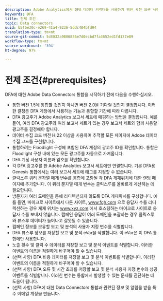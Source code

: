 ```yaml
---
description: Adobe Analytics에서 DFA 데이터 커넥터를 사용하기 위한 사전 요구 사항입니다.
keywords: DFA
title: 전제 조건
topic: Data connectors
uuid: b5f5e30c-e269-41a4-9236-5ddc404bfd94
translation-type: tm+mt
source-git-commit: 5d8032a9806836e7d0ecbd7fa3652ed1fd137e89
workflow-type: tm+mt
source-wordcount: '394'
ht-degree: 97%

---
```



# 전제 조건{#prerequisites}

DFA에 대한 Adobe Data Connectors 통합을 시작하기 전에 다음을 수행하십시오.

* 통합 버전 1.5에 통합할 것인지 아니면 버전 2.0을 기다릴 것인지 결정합니다. 이러한 결정은 DFA 계정에서 사용하는 기능과 통합할 기간에 따라 다릅니다.
* DFA 광고주가 Adobe Analytics 보고서 세트에 매핑하는 방법을 결정합니다. 예를 들어, 여러 DFA 광고주와 여러 보고서 세트가 있는 경우 보고서 세트와 함께 사용할 광고주를 결정해야 합니다.
* 데이터 수집 코드 버전 H.22 이상을 사용하여 추적할 모든 페이지에 Adobe 데이터 수집 코드를 구현합니다.
* 통합하려는 Floodlight 구성에 포함된 DFA 계정의 광고주 ID를 확인합니다. 통합은 Floodlight 구성 내에 있는 모든 광고주를 자동으로 가져옵니다.
* DFA 계정 사용자 이름과 암호를 확인합니다.
* 각 DFA 광고주를 한 Adobe Analytics 보고서 세트에만 연결합니다. 기본 DFA용 Genesis 통합에서는 여러 보고서 세트에 태그를 지정할 수 없습니다.
* 클릭스루 쿼리 문자열 매개 변수를 통합에 포함될 각 DFA 게재위치에 대한 랜딩 페이지에 추가합니다. 이 쿼리 문자열 매개 변수는 클릭스루를 올바르게 계산하는 데 필요합니다.
* 방문자가 여러 도메인을 통해 리디렉션되지 않도록 DFA 게재위치를 구성합니다. 예를 들면, 마이크로 사이트에서 다른 사이트, www.fgh.com 으로 응답자 수를 리디렉션하는 경우 게재 위치는 www.xyz.com 에서 호스팅하는 마이크로 사이트로 응답자 수를 보내지 않습니다. 캠페인 응답이 여러 도메인을 포괄하는 경우 클릭스루와 뷰스루 데이터가 늘어나고 잘못될 수 있습니다.
* 캠페인 정보를 보유할 보고 및 분석의 사용자 지정 변수를 식별합니다.
* DFA 뷰스루 정보를 저장할 보고 및 분석 eVar을 식별합니다. 이 eVar은 이 DFA 통합에만 사용합니다.
* 노출 횟수 및 클릭 수 데이터를 저장할 보고 및 분석 이벤트를 식별합니다. 이러한 이벤트의 이름을 적절하게 바꾸어야 할 수 있습니다.
* (선택 사항) DFA 비용 데이터를 저장할 보고 및 분석 이벤트를 식별합니다. 이러한 이벤트의 이름을 적절하게 바꾸어야 할 수 있습니다.
* (선택 사항) DFA 오류 및 시간 초과를 저장할 보고 및 분석 사용자 지정 변수와 성공 이벤트를 식별합니다. 이러한 변수는 통합에서 발생할 수 있는 문제를 진단하는 데 도움이 됩니다.
* (선택 사항) DFA에 대한 Data Connectors 통합과 관련된 정보 및 알림을 받을 특수 이메일 계정을 만듭니다.

